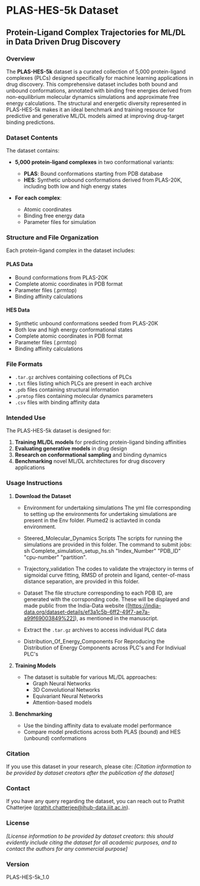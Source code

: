 # PLAS-HES-5k Dataset

## Protein-Ligand Complex Trajectories for ML/DL in Data Driven Drug Discovery

### Overview

The **PLAS-HES-5k** dataset is a curated collection of 5,000 protein-ligand complexes (PLCs) designed specifically for machine learning applications in drug discovery. This comprehensive dataset includes both bound and unbound conformations, annotated with binding free energies derived from non-equilibrium molecular dynamics simulations and approximate free energy calculations. The structural and energetic diversity represented in PLAS-HES-5k makes it an ideal benchmark and training resource for predictive and generative ML/DL models aimed at improving drug-target binding predictions.

### Dataset Contents

The dataset contains:

- **5,000 protein-ligand complexes** in two conformational variants:
  - **PLAS**: Bound conformations starting from PDB database
  - **HES**: Synthetic unbound conformations derived from PLAS-20K, including both low and high energy states

- **For each complex**:
  - Atomic coordinates
  - Binding free energy data
  - Parameter files for simulation

### Structure and File Organization

Each protein-ligand complex in the dataset includes:

#### PLAS Data
- Bound conformations from PLAS-20K
- Complete atomic coordinates in PDB format
- Parameter files (.prmtop)
- Binding affinity calculations

#### HES Data
- Synthetic unbound conformations seeded from PLAS-20K
- Both low and high energy conformational states
- Complete atomic coordinates in PDB format
- Parameter files (.prmtop)
- Binding affinity calculations

### File Formats

- `.tar.gz` archives containing collections of PLCs
- `.txt` files listing which PLCs are present in each archive
- `.pdb` files containing structural information
- `.prmtop` files containing molecular dynamics parameters
- `.csv` files with binding affinity data

### Intended Use

The PLAS-HES-5k dataset is designed for:

1. **Training ML/DL models** for predicting protein-ligand binding affinities
2. **Evaluating generative models** in drug design
3. **Research on conformational sampling** and binding dynamics
4. **Benchmarking** novel ML/DL architectures for drug discovery applications

### Usage Instructions

1. **Download the Dataset**
   - Environment for undertaking simulations
     The yml file corresponding to setting up the environments for undertaking simulations are present in the Env folder. Plumed2 is actiavted in conda environment.

   - Steered_Molecular_Dynamics Scripts
     The scripts for running the simulations are provided in this folder. 
     The command to submit jobs: sh Complete_simulation_setup_hs.sh "Index_Number" "PDB_ID" "cpu-number" "partition". 

   - Trajectory_validation
     The codes to validate the vtrajectory in terms of sigmoidal curve fitting, RMSD of protein and ligand, center-of-mass distance separation, are provided in this folder.

   - Dataset
     The file structure corresponding to each PDB ID, are generated with the corrsponding code. These will be displayed and made public from the India-Data website ([https://india-data.org/dataset-details/ef3a1c5b-6ff2-49f7-ae7a-a99f69003849%22]), as mentioned in the manuscript.
     
   - Extract the `.tar.gz` archives to access individual PLC data
     
   - Distribution_Of_Energy_Components
     For Reproducing the Distribution of Energy Components across PLC's and For Indiviual PLC's 

1. **Training Models**
   - The dataset is suitable for various ML/DL approaches:
     - Graph Neural Networks
     - 3D Convolutional Networks
     - Equivariant Neural Networks
     - Attention-based models

2. **Benchmarking**
   - Use the binding affinity data to evaluate model performance
   - Compare model predictions across both PLAS (bound) and HES (unbound) conformations

### Citation

If you use this dataset in your research, please cite:
*[Citation information to be provided by dataset creators after the publication of the dataset]*

### Contact

If you have any query regarding the dataset, you can reach out to Prathit Chatterjee (prathit.chatterjee@ihub-data.iiit.ac.in).

### License

*[License information to be provided by dataset creators: this should evidently include citing the dataset for all academic purposes, and to contact the authors for any commercial purpose]*

### Version

PLAS-HES-5k_1.0

